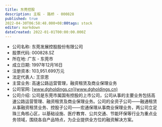 ```yaml
---
title: 东莞控股
description: 主板 - 路桥 - 000828
published: true
2022-04-30T06:58:48.000+08:00tags: stock
editor: markdown
dateCreated: 2022-01-01T00:00:00.000Z
---
```


- 公司名称: 东莞发展控股股份有限公司
- 股票代码: 000828.SZ
- 所在地: 广东 - 东莞市
- 成立日期: 1997年12月16日
- 注册资本: 103,951.699万元
- 法定代表人: 王崇恩
- 主营业务: 高速公路运营管理，融资租赁及商业保理业务
- 公司官网: [www.dgholdings.cn](www.dgholdings.cn)
- 公司介绍: 公司是东莞市属国有控股的上市公司，公司从事的主要业务包括高速公路运营管理、融资租赁及商业保理业务。公司的全资子公司——融通租赁从事融资租赁业务、控股子公司——宏通保理从事商业保理业务，两公司立足珠三角核心区，以基础设施、医疗教育、公共交通、节能环保等行业为重点业务领域，围绕各自产品特点，为企业提供全方位的融资解决方案。


